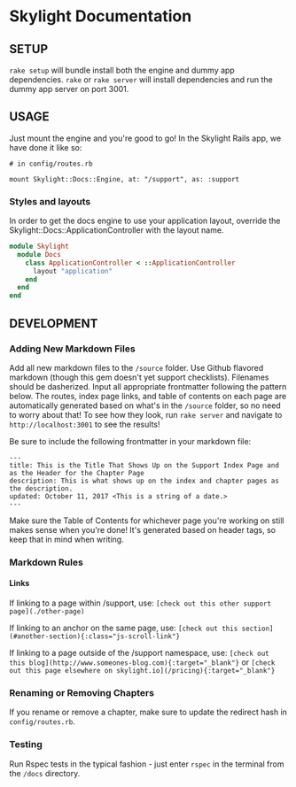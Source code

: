 # Skylight Documentation

## SETUP
`rake setup` will bundle install both the engine and dummy app dependencies.
`rake` or `rake server` will install dependencies and run the dummy app server on port 3001.

## USAGE

Just mount the engine and you're good to go! In the Skylight Rails app, we have done it like so:

```
# in config/routes.rb

mount Skylight::Docs::Engine, at: "/support", as: :support
```

### Styles and layouts

In order to get the docs engine to use your application layout, override the Skylight::Docs::ApplicationController with the layout name.

```ruby
module Skylight
  module Docs
    class ApplicationController < ::ApplicationController
      layout "application"
    end
  end
end
```

## DEVELOPMENT

### Adding New Markdown Files
Add all new markdown files to the `/source` folder. Use Github flavored markdown (though this gem doesn't yet support checklists). Filenames should be dasherized. Input all appropriate frontmatter following the pattern below.
The routes, index page links, and table of contents on each page are automatically generated based on what's in the `/source` folder, so no need to worry about that!
To see how they look, run `rake server` and navigate to `http://localhost:3001` to see the results!

Be sure to include the following frontmatter in your markdown file:

```
---
title: This is the Title That Shows Up on the Support Index Page and as the Header for the Chapter Page
description: This is what shows up on the index and chapter pages as the description.
updated: October 11, 2017 <This is a string of a date.>
---
```

Make sure the Table of Contents for whichever page you're working on still makes sense when you're done! It's generated based on header tags, so keep that in mind when writing.

### Markdown Rules
#### Links
If linking to a page within /support, use: `[check out this other support page](./other-page)`

If linking to an anchor on the same page, use: `[check out this section](#another-section){:class="js-scroll-link"}`

If linking to a page outside of the /support namespace, use: `[check out this blog](http://www.someones-blog.com){:target="_blank"}` or `[check out this page elsewhere on skylight.io](/pricing){:target="_blank"}`

### Renaming or Removing Chapters
If you rename or remove a chapter, make sure to update the redirect hash in `config/routes.rb`.

### Testing

Run Rspec tests in the typical fashion - just enter `rspec` in the terminal from the `/docs` directory.
